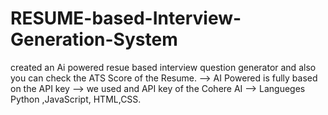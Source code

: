 # RESUME-based-Interview-Generation-System
created an Ai powered resue based interview  question generator and also you can check the ATS Score of the Resume.
--> AI Powered is fully based on the API key
--> we used and API key of the Cohere AI
--> Langueges Python ,JavaScript, HTML,CSS.

